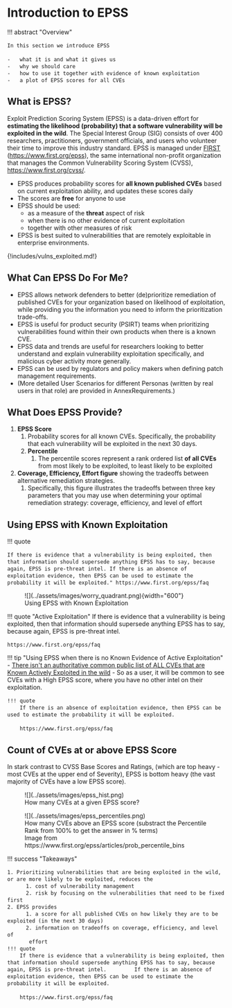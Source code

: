 # Introduction to EPSS

!!! abstract "Overview"

    In this section we introduce EPSS

    -   what it is and what it gives us
    -   why we should care 
    -   how to use it together with evidence of known exploitation
    -   a plot of EPSS scores for all CVEs


## What is EPSS?

Exploit Prediction Scoring System (EPSS) is a data-driven effort for
**estimating the likelihood (probability) that a software vulnerability
will be exploited in the wild**. The Special Interest Group (SIG) consists
of over 400 researchers, practitioners, government officials, and users
who volunteer their time to improve this industry standard. EPSS is
managed under
<u><a href="https://www.first.org/" rel="nofollow">FIRST</a></u>
(<a href="https://www.first.org/epss" rel="nofollow"
style="letter-spacing: 0.0px;">https://www.first.org/epss</a>), the same
international non-profit organization that manages the Common
Vulnerability Scoring System (CVSS),
<a href="https://www.first.org/cvss/" rel="nofollow"
style="letter-spacing: 0.0px;">https://www.first.org/cvss/</a>.

-   EPSS produces probability scores for **all known published CVEs** based on current
    exploitation ability, and updates these scores daily
-   The scores are **free** for anyone to use  
-   EPSS should be used:
    -   as a measure of the **threat** aspect of risk
    -   when there is no other evidence of current exploitation
    -   together with other measures of risk
-   EPSS is best suited to vulnerabilities that are remotely exploitable
    in enterprise environments.


{!includes/vulns_exploited.md!}
## What Can EPSS Do For Me?

-   EPSS allows network defenders to better (de)prioritize remediation
    of published CVEs for your organization based on likelihood of
    exploitation, while providing you the information you need to inform
    the prioritization trade-offs.
-   EPSS is useful for product security (PSIRT) teams when prioritizing
    vulnerabilities found within their own products when there is a
    known CVE.
-   EPSS data and trends are useful for researchers looking to better
    understand and explain vulnerability exploitation specifically, and
    malicious cyber activity more generally.
-   EPSS can be used by regulators and policy makers when defining patch
    management requirements.
-   (More detailed User Scenarios for different Personas (written by
    real users in that role) are provided in AnnexRequirements.)

## What Does EPSS Provide?

1.  **EPSS Score**
    1.  Probability scores for all known CVEs. Specifically, the
        probability that each vulnerability will be exploited in the
        next 30 days.
    2.  **Percentile**
        1.  The percentile scores represent a rank ordered list **of all CVEs** from most
            likely to be exploited, to least likely to be exploited
2.  **Coverage, Efficiency, Effort figure** showing the tradeoffs
    between alternative remediation strategies.
    1.  Specifically, this figure illustrates the tradeoffs between
        three key parameters that you may use when determining your
        optimal remediation strategy: coverage, efficiency, and level of
        effort 

## Using EPSS with Known Exploitation 

!!! quote

    If there is evidence that a vulnerability is being exploited, then that information should supersede anything EPSS has to say, because again, EPSS is pre-threat intel. If there is an absence of exploitation evidence, then EPSS can be used to estimate the probability it will be exploited." https://www.first.org/epss/faq

<figure markdown>
  ![](../assets/images/worry_quadrant.png){width="600"}
  <figcaption> Using EPSS with Known Exploitation</figcaption>
</figure>


!!! quote "Active Exploitation"
    If there is evidence that a vulnerability is being exploited, then that information should supersede anything EPSS has to say, because again, EPSS is pre-threat intel.
    
    https://www.first.org/epss/faq

!!! tip  "Using EPSS when there is no Known Evidence of Active Exploitation"
    - [There isn't an authoritative common public list of ALL CVEs that are Known Actively Exploited in the wild](#what-vulnerabilities-are-being-exploited)
    - So as a user, it will be common to see CVEs with a High EPSS score, where you have no other intel on their exploitation.

    !!! quote
        If there is an absence of exploitation evidence, then EPSS can be used to estimate the probability it will be exploited. 
        
        https://www.first.org/epss/faq

## Count of CVEs at or above EPSS Score

In stark contrast to CVSS Base Scores and Ratings, (which are top heavy - most CVEs at the upper end of Severity), EPSS is bottom heavy (the vast majority of CVEs have a low EPSS score).

<figure markdown>
  ![](../assets/images/epss_hist.png)
  <figcaption> How many CVEs at a given EPSS score? 
</figcaption>
</figure>

<figure markdown>
  ![](../assets/images/epss_percentiles.png)
  <figcaption> How many CVEs above an EPSS score (substract the Percentile Rank from 100% to get the answer in % terms)<br>Image from https://www.first.org/epss/articles/prob_percentile_bins</figcaption> 
</figure>



!!! success "Takeaways"

    1. Prioritizing vulnerabilities that are being exploited in the wild, or are more likely to be exploited, reduces the
          1. cost of vulnerability management
          2. risk by focusing on the vulnerabilities that need to be fixed first
    2. EPSS provides 
          1. a score for all published CVEs on how likely they are to be exploited (in the next 30 days)
          2. information on tradeoffs on coverage, efficiency, and level of
           effort
    !!! quote 
        If there is evidence that a vulnerability is being exploited, then that information should supersede anything EPSS has to say, because again, EPSS is pre-threat intel.         If there is an absence of exploitation evidence, then EPSS can be used to estimate the probability it will be exploited. 
        
        https://www.first.org/epss/faq


